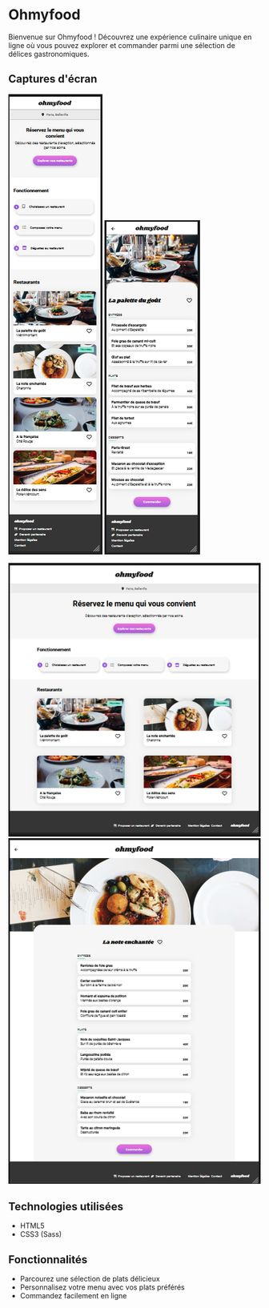 # Ohmyfood

Bienvenue sur Ohmyfood ! Découvrez une expérience culinaire unique en ligne où vous pouvez explorer et commander parmi une sélection de délices gastronomiques.

## Captures d'écran

![Capture d'écran 1](/screenshot/Accueil.PNG)
![Capture d'écran 2](/screenshot/Restaurant.PNG)

![Capture d'écran 3](/screenshot/Accueil-desktop.PNG)
![Capture d'écran 4](/screenshot/Restaurant-desktop.PNG)


## Technologies utilisées

- HTML5
- CSS3 (Sass)

## Fonctionnalités

- Parcourez une sélection de plats délicieux
- Personnalisez votre menu avec vos plats préférés
- Commandez facilement en ligne
